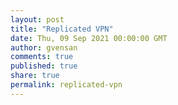 ```yaml
---
layout: post
title: "Replicated VPN"
date: Thu, 09 Sep 2021 00:00:00 GMT
author: gvensan
comments: true
published: true
share: true
permalink: replicated-vpn
---
```

